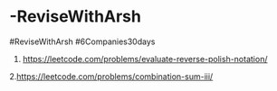 # -ReviseWithArsh
#ReviseWithArsh
#6Companies30days
1. https://leetcode.com/problems/evaluate-reverse-polish-notation/

2.https://leetcode.com/problems/combination-sum-iii/
